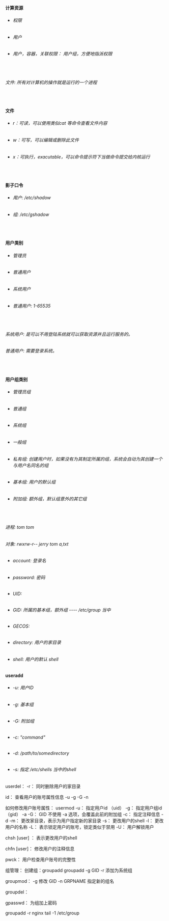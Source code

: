 #### 计算资源

* ###### 权限
* ###### 用户
* ###### 用户，容器，关联权限： 用户组，方便地指派权限

<br>

###### 文件: 所有对计算机的操作就是运行的一个进程

<br>

#### 文件
* ###### r：可读，可以使用类似cat 等命令查看文件内容
* ###### w：可写，可以编辑或删除此文件
* ###### x：可执行，exacutable，可以命令提示符下当做命令提交给内核运行

<br>

#### 影子口令

* ###### 用户: /etc/shadow
* ###### 组:   /etc/gshadow

<br>

#### 用户类别
* ###### 管理员
* ###### 普通用户
* ###### 系统用户
* ###### 普通用户: 1-65535

<br>

###### 系统用户: 是可以不用登陆系统就可以获取资源并且运行服务的。
###### 普通用户: 需要登录系统。

<br>

#### 用户组类别
* ###### 管理员组
* ###### 普通组
* ###### 系统组
* ###### 一般组
* ###### 私有组: 创建用户时，如果没有为其制定所属的组，系统会自动为其创建一个与用户名同名的组
* ###### 基本组: 用户的默认组
* ###### 附加组: 额外组，默认组意外的其它组

<br>

###### 进程: tom tom
###### 对象: rwxrw-r--    jerry tom   a,txt

* ###### account: 登录名
* ###### password: 密码
* ###### UID:
* ###### GID: 所属的基本组，额外组  ----   /etc/group 当中
* ###### GECOS:
* ###### directory: 用户的家目录
* ###### shell: 用户的默认 shell


#### useradd 
* ###### -u: 用户ID
* ###### -g: 基本组
* ###### -G: 附加组    
* ###### -c: "command"
* ###### -d: /path/to/somedirectory
* ###### -s: 指定 /etc/shells 当中的shell


userdel：
-r： 同时删除用户的家目录

id： 查看用户的账号属性信息
-u
-g
-G
-n


如何修改用户账号属性：
usermod
-u：     指定用户id （uid）
-g：     指定用户组id   （gid）
-a  -G：     GID   不使用 -a 选项，会覆盖此前的附加组
-c：     指定注释信息
-d -m：     更改家目录，表示为用户指定新的家目录
-s：     更改用户的shell
-l：      更改用户的名称
-L：     表示锁定用户的账号，锁定类似于禁用
-U：    用户解锁用户


chsh [user] ：     表示更改用户的shell

chfn [user]：      修改用户的注释信息

pwck：               用户检查用户账号的完整性


组管理：
创建组：groupadd
groupadd
-g  GID
-r  添加为系统组

groupmod：
-g  修改 GID
-n  GRPNAME  指定新的组名    

groupdel：   


gpasswd：        为组加上密码    


groupadd -r nginx
tail -1 /etc/group

